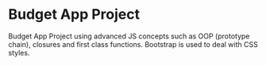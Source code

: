 # Budget App Project
Budget App Project using advanced JS concepts such as OOP (prototype chain), closures and first class functions.
Bootstrap is used to deal with CSS styles.
